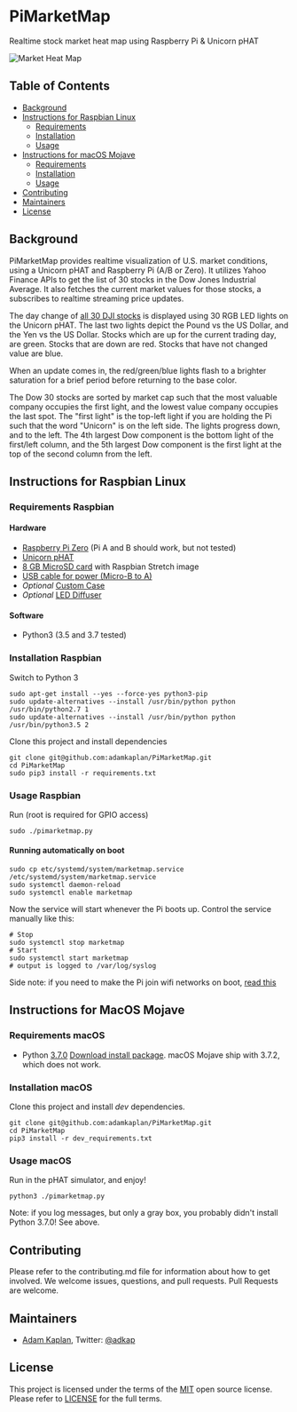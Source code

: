 # PiMarketMap

Realtime stock market heat map using Raspberry Pi &amp; Unicorn pHAT

![Market Heat Map](https://github.com/storage/user/12445/files/6eee7b00-4cc2-11e9-888b-120b57a6fcbf)

## Table of Contents

- [Background](#background)
- [Instructions for Raspbian Linux](#instructions-for-raspbian-linux)
  - [Requirements](#requirements-raspbian)
  - [Installation](#installation-raspbian)
  - [Usage](#usage-raspbian)
- [Instructions for macOS Mojave](#instructions-for-macos-mojave)
  - [Requirements](#requirements-macos)
  - [Installation](#installation-macos)
  - [Usage](#usage-macos)
- [Contributing](#contributing)
- [Maintainers](#maintainers)
- [License](#license)

## Background

PiMarketMap provides realtime visualization of U.S. market conditions, using a Unicorn pHAT and Raspberry Pi (A/B or Zero). It utilizes Yahoo Finance APIs to get the list of 30 stocks in the Dow Jones Industrial Average. It also fetches the current market values for those stocks, a subscribes to realtime streaming price updates.

The day change of [all 30 DJI stocks](https://finance.yahoo.com/quote/%5EDJI/components?p=%5EDJI) is displayed using 30 RGB LED lights on the Unicorn pHAT. The last two lights depict the Pound vs the US Dollar, and the Yen vs the US Dollar. Stocks which are up for the current trading day, are green. Stocks that are down are red. Stocks that have not changed value are blue.

When an update comes in, the red/green/blue lights flash to a brighter saturation for a brief period before returning to the base color.

The Dow 30 stocks are sorted by market cap such that the most valuable company occupies the first light, and the lowest value company occupies the last spot. The "first light" is the top-left light if you are holding the Pi such that the word "Unicorn" is on the left side. The lights progress down, and to the left. The 4th largest Dow component is the bottom light of the first/left column, and the 5th largest Dow component is the first light at the top of the second column from the left.

## Instructions for Raspbian Linux

### Requirements Raspbian

#### Hardware
- [Raspberry Pi Zero](https://www.raspberrypi.org/products/raspberry-pi-zero-w/) (Pi A and B should work, but not tested)
- [Unicorn pHAT](https://shop.pimoroni.com/products/unicorn-phat#description)
- [8 GB MicroSD card](https://www.microcenter.com/product/486146/micro-center-16gb-microsdhc-class-10-flash-memory-card) with Raspbian Stretch image
- [USB cable for power (Micro-B to A)](https://www.microcenter.com/product/485276/usb-20-(type-a)-to-micro-usb-(type-b)-male-cable-3-ft---black)
- _Optional_ [Custom Case](https://www.c4labs.com/product/zebra-zero-heatsink-case-raspberry-pi-zero-zero-w-color-options/)
- _Optional_ [LED Diffuser](https://shop.pimoroni.com/products/phat-diffuser)

#### Software
- Python3 (3.5 and 3.7 tested)

### Installation Raspbian

Switch to Python 3
```
sudo apt-get install --yes --force-yes python3-pip
sudo update-alternatives --install /usr/bin/python python /usr/bin/python2.7 1
sudo update-alternatives --install /usr/bin/python python /usr/bin/python3.5 2
```

Clone this project and install dependencies
```
git clone git@github.com:adamkaplan/PiMarketMap.git
cd PiMarketMap
sudo pip3 install -r requirements.txt
```

### Usage Raspbian

Run (root is required for GPIO access)
```
sudo ./pimarketmap.py
```

#### Running automatically on boot

```
sudo cp etc/systemd/system/marketmap.service /etc/systemd/system/marketmap.service
sudo systemctl daemon-reload
sudo systemctl enable marketmap
```

Now the service will start whenever the Pi boots up. Control the service manually like this:
```
# Stop
sudo systemctl stop marketmap
# Start
sudo systemctl start marketmap
# output is logged to /var/log/syslog
```

Side note: if you need to make the Pi join wifi networks on boot, [read this](https://learn.adafruit.com/adafruits-raspberry-pi-lesson-3-network-setup/setting-up-wifi-with-occidentalis)

## Instructions for MacOS Mojave

### Requirements macOS

- Python [3.7.0](https://github.com/pygame/pygame/issues/555#issuecomment-471258085) [Download install package](https://www.python.org/ftp/python/3.7.0/python-3.7.0-macosx10.9.pkg). macOS Mojave ship with 3.7.2, which does not work.

### Installation macOS

Clone this project and install *dev* dependencies.
```
git clone git@github.com:adamkaplan/PiMarketMap.git
cd PiMarketMap
pip3 install -r dev_requirements.txt
```
### Usage macOS

Run in the pHAT simulator, and enjoy!
```
python3 ./pimarketmap.py
```

Note: if you log messages, but only a gray box, you probably didn't install Python 3.7.0! See above.

## Contributing
Please refer to the contributing.md file for information about how to get involved. We welcome issues, questions, and pull requests. Pull Requests are welcome.

## Maintainers

- [Adam Kaplan](https://github.com/adamkaplan), Twitter: [@adkap](https://twitter.com/adkap)

## License

This project is licensed under the terms of the [MIT](LICENSE-MIT) open source license. Please refer to [LICENSE](LICENSE) for the full terms.
